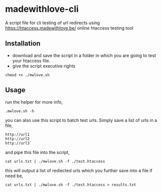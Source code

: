 # madewithlove-cli
A script file for cli testing of url redirects using https://htaccess.madewithlove.be/ online htaccess testing tool

## Installation
- download and save the script in a folder in which you are going to test your htaccess file.
- give the script executive rights

`chmod +x ./mwlove.sh`

## Usage

run the helper for more info,

`.mwlove.sh -h`

you can also use this script to batch test urls.  Simply save a list of urls in a file,


    http://url1
    http://url2
    http://url3`


and pipe this file into the script,

`cat urls.txt | ./mwlove.sh -f ./test.htaccess`

this will output a list of rediected urls which you further save into a file if need be,

`cat urls.txt | ./mwlove.sh -f ./test.htaccess > results.txt`

